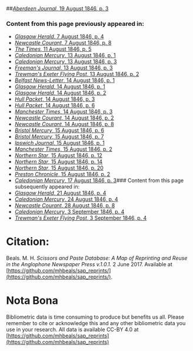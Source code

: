 ##[*Aberdeen Journal*, 19 August 1846, p. 3](https://mhbeals.github.io/sap_html/Aberdeen-Journal/Aberdeen-Journal-19-August-1846-p-3)

### Content from this page previously appeared in:
+ [*Glasgow Herald*, 7 August 1846, p. 4](https://mhbeals.github.io/sap_html/Glasgow-Herald/Glasgow-Herald-7-August-1846-p-4)
+ [*Newcastle Courant*, 7 August 1846, p. 8](https://mhbeals.github.io/sap_html/Newcastle-Courant/Newcastle-Courant-7-August-1846-p-8)
+ [*The Times*, 11 August 1846, p. 5](https://mhbeals.github.io/sap_html/The-Times/The-Times-11-August-1846-p-5)
+ [*Caledonian Mercury*, 13 August 1846, p. 1](https://mhbeals.github.io/sap_html/Caledonian-Mercury/Caledonian-Mercury-13-August-1846-p-1)
+ [*Caledonian Mercury*, 13 August 1846, p. 3](https://mhbeals.github.io/sap_html/Caledonian-Mercury/Caledonian-Mercury-13-August-1846-p-3)
+ [*Freeman's Journal*, 13 August 1846, p. 3](https://mhbeals.github.io/sap_html/Freeman's-Journal/Freeman's-Journal-13-August-1846-p-3)
+ [*Trewman's Exeter Flying Post*, 13 August 1846, p. 2](https://mhbeals.github.io/sap_html/Trewman's-Exeter-Flying-Post/Trewman's-Exeter-Flying-Post-13-August-1846-p-2)
+ [*Belfast News-Letter*, 14 August 1846, p. 1](https://mhbeals.github.io/sap_html/Belfast-News-Letter/Belfast-News-Letter-14-August-1846-p-1)
+ [*Glasgow Herald*, 14 August 1846, p. 1](https://mhbeals.github.io/sap_html/Glasgow-Herald/Glasgow-Herald-14-August-1846-p-1)
+ [*Glasgow Herald*, 14 August 1846, p. 2](https://mhbeals.github.io/sap_html/Glasgow-Herald/Glasgow-Herald-14-August-1846-p-2)
+ [*Hull Packet*, 14 August 1846, p. 3](https://mhbeals.github.io/sap_html/Hull-Packet/Hull-Packet-14-August-1846-p-3)
+ [*Hull Packet*, 14 August 1846, p. 6](https://mhbeals.github.io/sap_html/Hull-Packet/Hull-Packet-14-August-1846-p-6)
+ [*Manchester Times*, 14 August 1846, p. 3](https://mhbeals.github.io/sap_html/Manchester-Times/Manchester-Times-14-August-1846-p-3)
+ [*Newcastle Courant*, 14 August 1846, p. 2](https://mhbeals.github.io/sap_html/Newcastle-Courant/Newcastle-Courant-14-August-1846-p-2)
+ [*Newcastle Courant*, 14 August 1846, p. 8](https://mhbeals.github.io/sap_html/Newcastle-Courant/Newcastle-Courant-14-August-1846-p-8)
+ [*Bristol Mercury*, 15 August 1846, p. 6](https://mhbeals.github.io/sap_html/Bristol-Mercury/Bristol-Mercury-15-August-1846-p-6)
+ [*Bristol Mercury*, 15 August 1846, p. 7](https://mhbeals.github.io/sap_html/Bristol-Mercury/Bristol-Mercury-15-August-1846-p-7)
+ [*Ipswich Journal*, 15 August 1846, p. 1](https://mhbeals.github.io/sap_html/Ipswich-Journal/Ipswich-Journal-15-August-1846-p-1)
+ [*Manchester Times*, 15 August 1846, p. 2](https://mhbeals.github.io/sap_html/Manchester-Times/Manchester-Times-15-August-1846-p-2)
+ [*Northern Star*, 15 August 1846, p. 12](https://mhbeals.github.io/sap_html/Northern-Star/Northern-Star-15-August-1846-p-12)
+ [*Northern Star*, 15 August 1846, p. 14](https://mhbeals.github.io/sap_html/Northern-Star/Northern-Star-15-August-1846-p-14)
+ [*Northern Star*, 15 August 1846, p. 20](https://mhbeals.github.io/sap_html/Northern-Star/Northern-Star-15-August-1846-p-20)
+ [*Preston Chronicle*, 15 August 1846, p. 2](https://mhbeals.github.io/sap_html/Preston-Chronicle/Preston-Chronicle-15-August-1846-p-2)
+ [*Caledonian Mercury*, 17 August 1846, p. 3](https://mhbeals.github.io/sap_html/Caledonian-Mercury/Caledonian-Mercury-17-August-1846-p-3)### Content from this page subsequently appeared in:
+ [*Glasgow Herald*, 21 August 1846, p. 4](https://mhbeals.github.io/sap_html/Glasgow-Herald/Glasgow-Herald-21-August-1846-p-4)
+ [*Caledonian Mercury*, 24 August 1846, p. 4](https://mhbeals.github.io/sap_html/Caledonian-Mercury/Caledonian-Mercury-24-August-1846-p-4)
+ [*Newcastle Courant*, 28 August 1846, p. 8](https://mhbeals.github.io/sap_html/Newcastle-Courant/Newcastle-Courant-28-August-1846-p-8)
+ [*Caledonian Mercury*, 3 September 1846, p. 4](https://mhbeals.github.io/sap_html/Caledonian-Mercury/Caledonian-Mercury-3-September-1846-p-4)
+ [*Trewman's Exeter Flying Post*, 3 September 1846, p. 4](https://mhbeals.github.io/sap_html/Trewman's-Exeter-Flying-Post/Trewman's-Exeter-Flying-Post-3-September-1846-p-4)
                    
# Citation: 

Beals. M. H. *Scissors and Paste Database: A Map of Reprinting and Reuse in the Anglophone Newspaper Press v.1.0.1.* 2 June 2017. Available at [https://github.com/mhbeals/sap_reprints/](https://github.com/mhbeals/sap_reprints/). 
                    
# Nota Bona

Bibliometric data is time consuming to produce but benefits us all. Please remember to cite or acknowledge this and any other bibliometric data you use in your research. All data is available CC-BY 4.0 at [https://github.com/mhbeals/sap_reprints](https://github.com/mhbeals/sap_reprints)